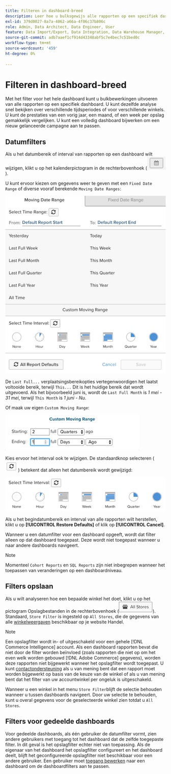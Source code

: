 ```yaml
---
title: Filteren in dashboard-breed
description: Leer hoe u bulksgewijs alle rapporten op een specifiek dashboard kunt bewerken.
exl-id: 379d0027-8a7a-4062-a66a-4f06c37b806c
role: Admin, Data Architect, Data Engineer, User
feature: Data Import/Export, Data Integration, Data Warehouse Manager, Commerce Tables
source-git-commit: adb7aaef1cf914d43348abf5c7e4bec7c51bed0c
workflow-type: tm+mt
source-wordcount: '459'
ht-degree: 0%

---
```


# Filteren in dashboard-breed

Met het filter voor het hele dashboard kunt u bulkbewerkingen uitvoeren van alle rapporten op een specifiek dashboard. U kunt dezelfde analyse snel bekijken over verschillende tijdsperiodes of voor verschillende winkels. U kunt de prestaties van een vorig jaar, een maand, of een week per opslag gemakkelijk vergelijken. U kunt een volledig dashboard bijwerken om een nieuw gelanceerde campagne aan te passen.

## Datumfilters

Als u het datumbereik of interval van rapporten op een dashboard wilt wijzigen, klikt u op het kalenderpictogram in de rechterbovenhoek (![kalender](../../assets/calendar-button.png)).

U kunt ervoor kiezen om gegevens weer te geven met een `Fixed Date Range` of diverse vooraf berekende `Moving Date Ranges`:

![bewegende datumbereiken](../../assets/moving_date_ranges.png)

De `Last Full...` verplaatsingsbereikopties vertegenwoordigen het laatst voltooide bereik, terwijl `This...` Dit is het huidige bereik dat wordt uitgevoerd. Als het bijvoorbeeld juni is, wordt de `Last Full Month` is _1 mei - 31 mei_, terwijl `This Month` is _1 juni - Nu_.

Of maak uw eigen `Custom Moving Range`\:

![aangepast bewegingsbereik](../../assets/custom-moving-range.png)

Kies ervoor het interval ook te wijzigen. De standaardknop selecteren (![tijdinterval standaard](../../assets/time_interval_default.png)) betekent dat alleen het datumbereik wordt gewijzigd:

![tijdsinterval](../../assets/time_interval.png)

Als u het begindatumbereik en interval van alle rapporten wilt herstellen, klikt u op **[!UICONTROL Restore Defaults]** of klik op **[!UICONTROL Cancel]**.

Wanneer u een datumfilter voor een dashboard opgeeft, wordt dat filter alleen op dat dashboard toegepast. Deze wordt niet toegepast wanneer u naar andere dashboards navigeert.

>[!NOTE]
>
>Momenteel `Cohort Reports` en `SQL Reports` zijn niet inbegrepen wanneer het toepassen van veranderingen op een dashboardniveau.

## Filters opslaan

Als u wilt analyseren hoe een bepaalde winkel het doet, klikt u op het pictogram Opslagbestanden in de rechterbovenhoek (![Winkelfilter](../../assets/store-filter.png)). Standaard, `Store Filter` is ingesteld op `All Stores`, die de gegevens van alle [winkelweergaven](https://experienceleague.adobe.com/docs/commerce-admin/stores-sales/site-store/store-views.html) beschikbaar op je website Handel.

>[!NOTE]
>
>Een opslagfilter wordt in- of uitgeschakeld voor een gehele [!DNL Commerce Intelligence] account. Als een dashboard rapporten bevat die niet door de filter worden beïnvloed (zoals rapporten die niet op om het even welk worden gebouwd [!DNL Adobe Commerce] gegevens), worden deze rapporten niet bijgewerkt wanneer het opslagfilter wordt toegepast. U kunt [contactondersteuning](https://experienceleague.adobe.com/docs/commerce-knowledge-base/kb/troubleshooting/miscellaneous/mbi-service-policies.html) als u van mening bent dat een rapport moet worden bijgewerkt op basis van de keuze van de winkel of als u van mening bent dat het filter van uw accountwinkel per ongeluk is uitgeschakeld.

Wanneer u een winkel in het menu `Store Filter`blijft de selectie behouden wanneer u tussen dashboards navigeert. Door uw selectie te behouden, kunt u overal gegevens voor de geselecteerde winkel zien totdat u `All Stores`.

## Filters voor gedeelde dashboards

Voor gedeelde dashboards, als één gebruiker de datumfilter vormt, zien andere gebruikers met toegang tot het dashboard dat de zelfde toegepaste filter. In dit geval is het opslagfilter echter niet van toepassing. Als de eigenaar van het dashboard het opslagfilter configureert en het dashboard deelt, blijft het geconfigureerde opslagfilter niet beschikbaar voor een andere gebruiker. Een gebruiker moet [toegang bewerken](../../data-user/dashboards/share-dashboard-with-users.md) naar een dashboard om de dashboardfilters aan te passen.
